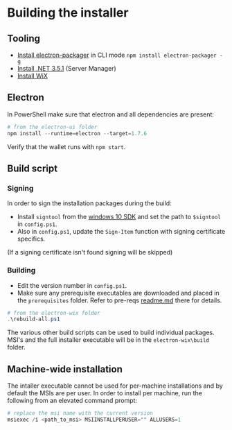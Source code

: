 # Building the installer

## Tooling

- [Install electron-packager](https://github.com/electron/electron-packager) in CLI mode `npm install electron-packager -g`
- [Install .NET 3.5.1](https://docs.microsoft.com/en-us/dotnet/framework/install/dotnet-35-windows-10) (Server Manager)
- [Install WiX](https://wixtoolset.org/)

## Electron

In PowerShell make sure that electron and all dependencies are present:

````PowerShell
# from the electron-ui folder
npm install --runtime=electron --target=1.7.6
````

Verify that the wallet runs with `npm start`.

## Build script

### Signing

In order to sign the installation packages during the build:

- Install `signtool` from the [windows 10 SDK](https://developer.microsoft.com/en-US/windows/downloads/windows-10-sdk/) and set the path to `$signtool` in `config.ps1`.
- Also in `config.ps1`, update the `Sign-Item` function with signing certificate specifics.

(If a signing certificate isn't found signing will be skipped)

### Building

- Edit the version number in `config.ps1`.
- Make sure any prerequisite executables are downloaded and placed in the `prerequisites` folder. Refer to pre-reqs [readme.md](./prerequisites/readme.md) there for details.

````PowerShell
# from the electron-wix folder
.\rebuild-all.ps1
````

The various other build scripts can be used to build individual packages. MSI's and the full installer executable will be in the `electron-wix\build` folder.

## Machine-wide installation

The intaller executable cannot be used for per-machine installations and by default the MSIs are per user. In order to install per machine, run the following from an elevated command prompt:

````PowerShell
# replace the msi name with the current version
msiexec /i <path_to_msi> MSIINSTALLPERUSER="" ALLUSERS=1
````

